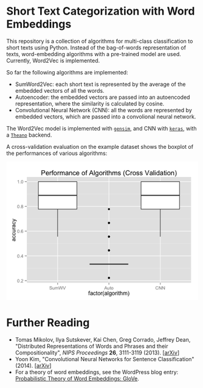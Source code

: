 # Short Text Categorization with Word Embeddings

This repository is a collection of algorithms for multi-class classification to short texts using Python. Instead of the bag-of-words representation of texts, word-embedding algorithms with a pre-trained model are used. Currently, Word2Vec is implemented.

So far the following algorithms are implemented:

* SumWord2Vec: each short text is represented by the average of the embedded vectors of all the words.
* Autoencoder: the embedded vectors are passed into an autoencoded representation, where the similarity is calculated by cosine.
* Convolutional Neural Network (CNN): all the words are represented by embedded vectors, which are passed into a convolional neural network.

The Word2Vec model is implemented with [`gensim`](https://radimrehurek.com/gensim/), and CNN with [`keras`](https://keras.io/), with a [`Theano`](http://deeplearning.net/software/theano/) backend.

A cross-validation evaluation on the example dataset shows the boxplot of the performances of various algorithms:

![ggplot](crossval/Rplot_acc.png)

# Further Reading

* Tomas Mikolov, Ilya Sutskever, Kai Chen, Greg Corrado, Jeffrey Dean, "Distributed Representations of Words and Phrases and their Compositionality", *NIPS Proceedings* __26__, 3111-3119 (2013). \[[arXiv](https://arxiv.org/abs/1310.4546)\]
* Yoon Kim, "Convolutional Neural Networks for Sentence Classification" (2014). \[[arXiv](https://arxiv.org/abs/1408.5882)\]
* For a theory of word embeddings, see the WordPress blog entry: [Probabilistic Theory of Word Embeddings: GloVe](https://datawarrior.wordpress.com/2016/07/25/probabilistic-theory-of-word-embeddings-glove/).

